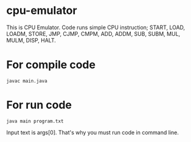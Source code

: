 # cpu-emulator
This is CPU Emulator.
Code runs simple CPU instruction;
START,
LOAD,
LOADM,
STORE,
JMP,
CJMP,
CMPM,
ADD,
ADDM,
SUB,
SUBM,
MUL,
MULM,
DISP,
HALT.

# For compile code
``` javac main.java ```
# For run code
``` java main program.txt ```

Input text is args[0]. That's why you must run code in command line.
